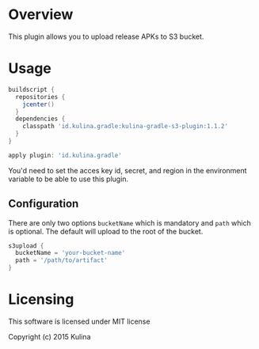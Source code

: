 # Overview

This plugin allows you to upload release APKs to S3 bucket. 

# Usage

```groovy
buildscript {
  repositories {
    jcenter()
  }
  dependencies {
    classpath 'id.kulina.gradle:kulina-gradle-s3-plugin:1.1.2'
  }
}

apply plugin: 'id.kulina.gradle'

```

You'd need to set the acces key id, secret, and region in the environment variable to be able to use this plugin.

## Configuration

There are only two options `bucketName` which is mandatory and `path` which is optional. The default will upload to
the root of the bucket.


```groovy
s3upload {
  bucketName = 'your-bucket-name'
  path = '/path/to/artifact'
}

```

# Licensing

This software is licensed under MIT license


Copyright (c) 2015 Kulina
